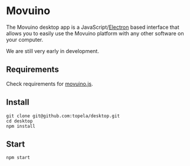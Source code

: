 # Movuino

The Movuino desktop app is a JavaScript/[Electron](https://electron.atom.io/) based interface that allows you to easily use the Movuino platform with any other software on your computer.

We are still very early in development.

## Requirements

Check requirements for [movuino.js](https://github.com/topela/movuino.js).

## Install

```
git clone git@github.com:topela/desktop.git
cd desktop
npm install
```

## Start

```
npm start
```

